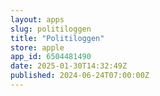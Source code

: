```yaml
---
layout: apps
slug: politiloggen
title: "Politiloggen"
store: apple
app_id: 6504481490
date: 2025-01-30T14:32:49Z
published: 2024-06-24T07:00:00Z
---
```


